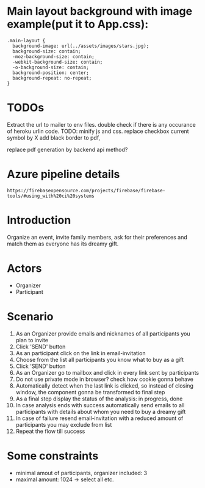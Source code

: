 
# Main layout background with image example(put it to App.css):
```
.main-layout {
  background-image: url(../assets/images/stars.jpg);
  background-size: contain;
  -moz-background-size: contain;
  -webkit-background-size: contain;
  -o-background-size: contain;
  background-position: center;
  background-repeat: no-repeat;
}
```
# TODOs
Extract the url to mailer to env files.
double check if there is any occurance of heroku urlin code.
TODO: minify js and css.
replace checkbox current symbol by X
add black border to pdf,

replace pdf generation by backend api method?

# Azure pipeline details
```
https://firebaseopensource.com/projects/firebase/firebase-tools/#using_with%20ci%20systems
```

# Introduction 
Organize an event, invite family members, ask for their preferences and match them as everyone has its dreamy gift.

# Actors
- Organizer
- Participant

# Scenario
<ol>
<li>As an Organizer provide emails and nicknames of all participants you plan to invite</li>
<li>Click 'SEND' button</li>
<li>As an participant click on the link in email-invitation</li>
<li>Choose from the list all participants you know what to buy as a gift</li>
<li>Click 'SEND' button</li>
<li>As an Organizer go to mailbox and click in every link sent by participants</li>
<li>Do not use private mode in browser? check how cookie gonna behave</li>
<li>Automatically detect when the last link is clicked, so instead of closing window, the component gonna be transformed to final step</li>
<li>As a final step display the status of the analysis: in progress, done</li>
<li>In case analysis ends with success automatically send emails to all participants with details about whom you need to buy a dreamy gift</li>
<li>In case of failure resend email-invitation with a reduced amount of participants you may exclude from list</li>
<li>Repeat the flow till success</li>
</ol>

# Some constraints
 - minimal amout of participants, organizer included: 3
 - maximal amount: 1024 -> select all etc.
